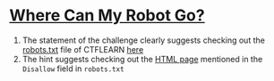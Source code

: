 # [Where Can My Robot Go?](https://ctflearn.com/challenge/107)

1. The statement of the challenge clearly suggests checking out the [robots.txt](https://www.cloudflare.com/learning/bots/what-is-robots-txt/) file of CTFLEARN [here](https://ctflearn.com/robots.txt)
2. The hint suggests checking out the [HTML page](https://ctflearn.com/70r3hnanldfspufdsoifnlds.html) mentioned in the `Disallow` field in `robots.txt`
